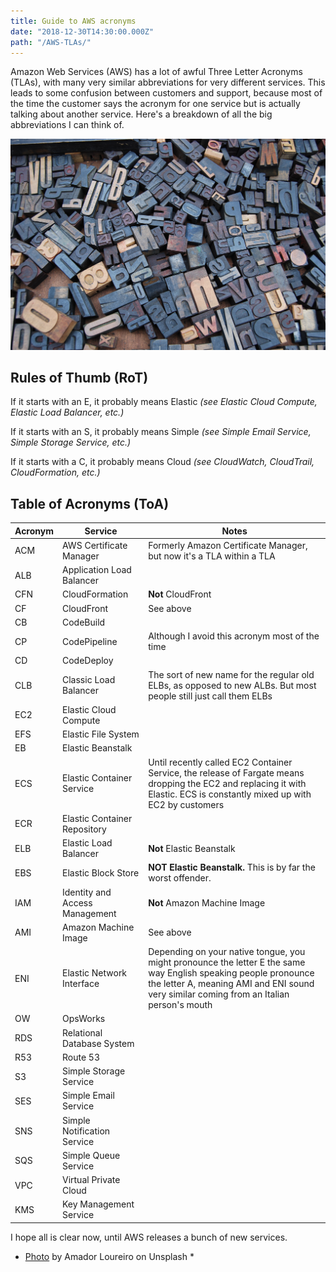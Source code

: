 ```yaml
---
title: Guide to AWS acronyms
date: "2018-12-30T14:30:00.000Z"
path: "/AWS-TLAs/"
---
```


Amazon Web Services (AWS) has a lot of awful Three Letter Acronyms (TLAs), with many very similar abbreviations for very different services. This leads to some confusion between customers and support, because most of the time the customer says the acronym for one service but is actually talking about another service. Here's a breakdown of all the big abbreviations I can think of.

![letters](letters.jpg "letters")

## Rules of Thumb (RoT)

If it starts with an E, it probably means Elastic *(see Elastic Cloud Compute, Elastic Load Balancer, etc.)*

If it starts with an S, it probably means Simple *(see Simple Email Service, Simple Storage Service, etc.)*

If it starts with a C, it probably means Cloud *(see CloudWatch, CloudTrail, CloudFormation, etc.)*

## Table of Acronyms (ToA)

| **Acronym** | **Service** | **Notes** |
| --------|---------|-------|
| ACM     | AWS Certificate Manager | Formerly Amazon Certificate Manager, but now it's a TLA within a TLA |
| ALB     | Application Load Balancer | |
| CFN     | CloudFormation | **Not** CloudFront |
| CF      | CloudFront | See above |
| CB      | CodeBuild | |
| CP      | CodePipeline | Although I avoid this acronym most of the time |
| CD      | CodeDeploy | |
| CLB     | Classic Load Balancer | The sort of new name for the regular old ELBs, as opposed to new ALBs. But most people still just call them ELBs |
| EC2     | Elastic Cloud Compute | |
| EFS     | Elastic File System | |
| EB      | Elastic Beanstalk | |
| ECS     | Elastic Container Service | Until recently called EC2 Container Service, the release of Fargate means dropping the EC2 and replacing it with Elastic. ECS is constantly mixed up with EC2 by customers |
| ECR     | Elastic Container Repository | |
| ELB     | Elastic Load Balancer | **Not** Elastic Beanstalk |
| EBS     | Elastic Block Store | **NOT Elastic Beanstalk.** This is by far the worst offender.|
| IAM     | Identity and Access Management | **Not** Amazon Machine Image |
| AMI     | Amazon Machine Image | See above |
| ENI     | Elastic Network Interface | Depending on your native tongue, you might pronounce the letter E the same way English speaking people pronounce the letter A, meaning AMI and ENI sound very similar coming from an Italian person's mouth |
| OW      | OpsWorks | |
| RDS     | Relational Database System | |
| R53     | Route 53 | |
| S3      | Simple Storage Service | |
| SES     | Simple Email Service | |
| SNS     | Simple Notification Service | |
| SQS     | Simple Queue Service | |
| VPC     | Virtual Private Cloud | |
| KMS     | Key Management Service | |

I hope all is clear now, until AWS releases a bunch of new services.

* [Photo](https://unsplash.com/photos/BVyNlchWqzs) by Amador Loureiro on Unsplash *
